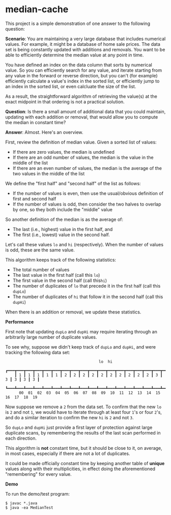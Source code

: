 # median-cache

This project is a simple demonstration of one answer to the following question:

**Scenario**: You are maintaining a very large database that includes numerical values. For example, it might be a database of home sale prices. The data set is being constantly updated with additions and removals. You want to be able to efficiently determine the median value at any point in time.

You have defined an index on the data column that sorts by numerical value. So you can efficiently search for any value, and iterate starting from any value in the forward or reverse direction, but you can't (for example) efficiently calculate a value's index in the sorted list, or efficiently jump to an index in the sorted list, or even calcluate the size of the list.

As a result, the straightforward algorithm of retrieving the value(s) at the exact midpoint in that ordering is not a practical solution.

**Question**: Is there a small amount of additional data that you could maintain, updating with each addition or removal, that would allow you to compute the median in constant time?

**Answer**: Almost. Here's an overview.

First, review the definition of median value. Given a sorted list of values:

* If there are zero values, the median is undefined
* If there are an odd number of values, the median is the value in the middle of the list
* If there are an even number of values, the median is the average of the two values in the middle of the list

We define the "first half" and "second half" of the list as follows:

* If the number of values is even, then use the usual/obvious definition of first and second half
* If the number of values is odd, then consider the two halves to overlap by one, so they both include the "middle" value

So another definition of the median is as the average of:
* The last (i.e., highest) value in the first half, and
* The first (i.e., lowest) value in the second half.

Let's call these values `lo` and `hi` (respectively). When the number of values is odd, these are the same value.

This algorithm keeps track of the following statistics:

* The total number of values
* The last value in the first half (call this `lo`)
* The first value in the second half (call this`hi`)
* The number of duplicates of `lo` that precede it in the first half (call this `dupLo`)
* The number of duplicates of `hi` that follow it in the second half (call this `dupHi`)

When there is an addition or removal, we update these statistics.

**Performance**

First note that updating `dupLo` and `dupHi` may require iterating through an arbitrarily large number of duplicate values.

To see why, suppose we didn't keep track of `dupLo` and `dupHi`, and were tracking the following data set:
```
                                         lo  hi
    ┏━━━┳━━━┳━━━┳━━━┳━━━┳━━━┳━━━┳━━━┳━━━┳━━━┳━━━┳━━━┳━━━┳━━━┳━━━┳━━━┳━━━┳━━━┳━━━┳━━━┓
    ┃ 1 ┃ 1 ┃ 1 ┃ 1 ┃ 1 ┃ 2 ┃ 2 ┃ 2 ┃ 2 ┃ 2 ┃ 2 ┃ 2 ┃ 2 ┃ 2 ┃ 2 ┃ 3 ┃ 3 ┃ 3 ┃ 3 ┃ 3 ┃
    ┗━━━┻━━━┻━━━┻━━━┻━━━┻━━━┻━━━┻━━━┻━━━┻━━━┻━━━┻━━━┻━━━┻━━━┻━━━┻━━━┻━━━┻━━━┻━━━┻━━━┛
      00  01  02  03  04  05  06  07  08  09  10  11  12  13  14  15  16  17  18  19
```
Now suppose we remove a `2` from the data set. To confirm that the new `lo` is `2` and not `1`, we would have to iterate through at least four `1`'s or four `2`'s, and do a similar iteration to confirm the new `hi` is `2` and not `3`.

So `dupLo` and `dupHi` just provide a first layer of protection against large duplicate scans, by remembering the results of the last scan performed in each direction.

This algorithm is **not** constant time, but it should be close to it, on average, in most cases, especially if there are not a lot of duplicates.

It could be made officially constant time by keeping another table of **unique** values along with their multiplicities, in effect doing the aforementioned "remembering" for every value.

**Demo**

To run the demo/test program:
```shell
$ javac *.java
$ java -ea MedianTest
```
